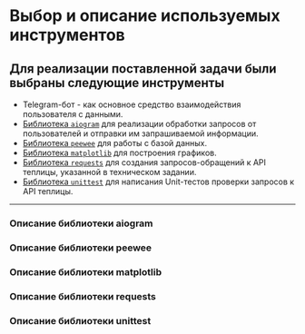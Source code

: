 # Выбор и описание используемых инструментов

## Для реализации поставленной задачи были выбраны следующие инструменты

- Telegram-бот - как основное средство взаимодействия пользователя с данными.
- [Библиотека ```aiogram```](#Описание-библиотеки-aiogram) для реализации обработки запросов от пользователей и отправки им запрашиваемой информации.
- [Библиотека ```peewee```](#Описание-библиотеки-peewee) для работы с базой данных.
- [Библиотека ```matplotlib```](#Описание-библиотеки-matplotlib) для построения графиков.
- [Библиотека ```requests```](#Описание-библиотеки-requests) для создания запросов-обращений к API теплицы, указанной в техническом задании.
- [Библиотека ```unittest```](#Описание-библиотеки-unittest) для написания Unit-тестов проверки запросов к API теплицы.
---

### Описание библиотеки aiogram

### Описание библиотеки peewee

### Описание библиотеки matplotlib

### Описание библиотеки requests

### Описание библиотеки unittest